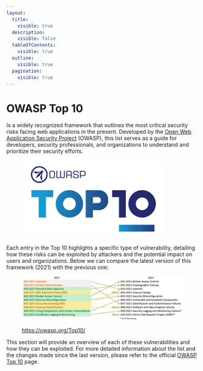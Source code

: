 ```yaml
---
layout:
  title:
    visible: true
  description:
    visible: false
  tableOfContents:
    visible: true
  outline:
    visible: true
  pagination:
    visible: true
---
```


# OWASP Top 10

Is a widely recognized framework that outlines the most critical security risks facing web applications in the present. Developed by the [Open Web Application Security Project](https://owasp.org/) (OWASP), this list serves as a guide for developers, security professionals, and organizations to understand and prioritize their security efforts.&#x20;

<figure><img src="../../.gitbook/assets/image (41).png" alt="" width="375"><figcaption></figcaption></figure>

Each entry in the Top 10 highlights a specific type of vulnerability, detailing how these risks can be exploited by attackers and the potential impact on users and organizations. Below we can compare the latest version of this framework (2021) with the previous one:

<figure><img src="../../.gitbook/assets/image (5) (1) (1).png" alt=""><figcaption><p><a href="https://owasp.org/Top10/">https://owasp.org/Top10/</a></p></figcaption></figure>

This section will provide an overview of each of these vulnerabilities and how they can be exploited. For more detailed information about the list and the changes made since the last version, please refer to the official [OWASP Top 10](https://owasp.org/Top10/) page.
